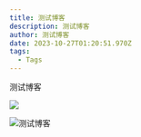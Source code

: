 ```yaml
---
title: 测试博客
description: 测试博客
author: 测试博客
date: 2023-10-27T01:20:51.970Z
tags:
  - Tags
---
```

测试博客<!--StartFragment-->

![](/static/img/f-_gv6qt0-de2-yilxrnw73.png)

![测试博客](/static/img/001ssss.png "测试博客")

![]()